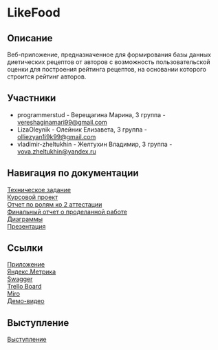 # LikeFood

## Описание
Веб-приложение, предназначенное для формирования базы данных диетических рецептов от авторов с возможность пользовательской оценки для построения рейтинга рецептов, на основании которого строится рейтинг авторов.

## Участники
- programmerstud - Верещагина Марина, 3 группа - vereshaginamari99@gmail.com
- LizaOleynik - Олейник Елизавета, 3 группа - olliezyan1i9k99@gmail.com
- vladimir-zheltukhin - Желтухин Владимир, 3 группа - vova.zheltukhin@yandex.ru

## Навигация по документации
[Техническое задание](https://github.com/programmerstud/LikeFood/blob/master/Documents/Техническое%20задание.pdf) <br>
[Курсовой проект](https://github.com/programmerstud/LikeFood/blob/master/Documents/Курсовой%20проект.pdf) <br>
[Отчет по ролям ко 2 аттестации](https://github.com/programmerstud/LikeFood/blob/master/Documents/Отчет%20по%20ролям.pdf) <br>
[Финальный отчет о проделанной работе](https://github.com/programmerstud/LikeFood/blob/master/Documents/Финальный%20отчет%20по%20ролям.pdf) <br> 
[Диаграммы](https://github.com/programmerstud/LikeFood/tree/master/Documents/Диаграммы) <br>
[Презентация](https://github.com/programmerstud/LikeFood/tree/master/Documents/LikeFood.pdf) <br>


## Ссылки
[Приложение](http://marinavereshhagina.pythonanywhere.com) <br>
[Яндекс.Метрика](https://metrika.yandex.ru/dashboard?id=62321035) <br>
[Swagger](https://app.swaggerhub.com/apis-docs/MarinaVereshhagina/LikeFood/1.0.0)<br>
[Trello Board](https://trello.com/b/2sgQHScX/likefood) <br>
[Miro](https://miro.com/app/board/o9J_kvU0_Lk=/) <br>
[Демо-видео](https://youtu.be/37ej596RovE) <br>


## Выступление
[Выступление](https://youtu.be/Jxd0kgSXScA) <br>
